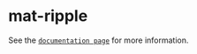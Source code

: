 # mat-ripple

See the [`documentation page`](http://expandjs.com/elements/mat-ripple) for more information.